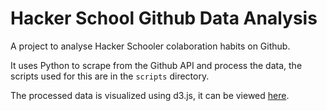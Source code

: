 Hacker School Github Data Analysis
==================================

A project to analyse Hacker Schooler colaboration habits on Github.

It uses Python to scrape from the Github API and process the data,
the scripts used for this are in the `scripts` directory.

The processed data is visualized using d3.js, it can be viewed
[here](https://ncollins.github.io/github_data_analysis).
